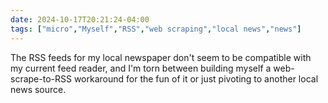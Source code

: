 ```yaml
---
date: 2024-10-17T20:21:24-04:00
tags: ["micro","Myself","RSS","web scraping","local news","news"]
---
```

The RSS feeds for my local newspaper don't seem to be compatible with my current feed reader, and I'm torn between building myself a web-scrape-to-RSS workaround for the fun of it or just pivoting to another local news source.